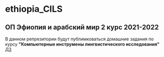 # ethiopia_CILS
## ОП Эфиопия и арабский мир 2 курс 2021-2022 

В данном репрезитории будут публимковаться домашние задания по курсу **"Компьютерные инструмены лингвистического исследования"** 
[ДЗ](DZ1.md)

